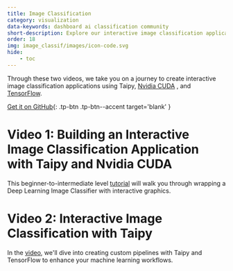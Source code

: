 ```yaml
---
title: Image Classification
category: visualization
data-keywords: dashboard ai classification community
short-description: Explore our interactive image classification application built with Taipy, Nvidia CUDA, and TensorFlow.
order: 18
img: image_classif/images/icon-code.svg
hide:
    - toc
---
```

Through these two videos, we take you on a journey to create interactive image
classification applications using Taipy, [Nvidia CUDA](https://developer.nvidia.com/cuda-toolkit)
, and [TensorFlow](https://www.tensorflow.org/).

[Get it on GitHub](https://github.com/Avaiga/demo-image-classification-part-1){: .tp-btn .tp-btn--accent target='blank' }

# Video 1: Building an Interactive Image Classification Application with Taipy and Nvidia CUDA

This beginner-to-intermediate level [tutorial](https://youtu.be/WWBmd-yG4B8?si=mnpkGpiMEfJT6EMD)
will walk you through wrapping a Deep Learning Image Classifier with interactive graphics.


# Video 2: Interactive Image Classification with Taipy

In the [video](https://youtu.be/iICxa4tK9jk?si=fi42idYdQv_EVac5),
we'll dive into creating custom pipelines with Taipy and TensorFlow to enhance your machine
learning workflows.
